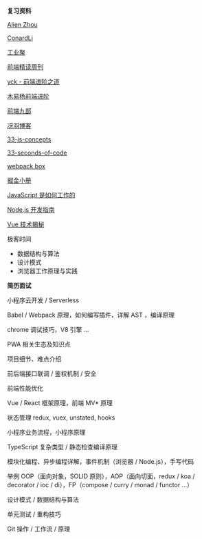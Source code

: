 **复习资料**

[Alien Zhou](https://github.com/alienzhou) 

[ConardLi](http://www.conardli.top/blog)

[工业聚](https://www.zhihu.com/people/lucifier129/activities) 

[前端精读周刊](https://github.com/dt-fe/weekly)

[yck - 前端进阶之道](https://yuchengkai.cn)

[木易杨前端进阶](https://muyiy.cn)

[前端九部](https://www.yuque.com/fe9/basic)

[冴羽博客](https://github.com/mqyqingfeng/Blog)

[33-js-concepts](https://github.com/stephentian/33-js-concepts)

[33-seconds-of-code](https://github.com/30-seconds/30-seconds-of-code)

[webpack box](https://github.com/luoxue-victor/webpack-box) 

[掘金小册](https://juejin.im/books)

[JavaScript 是如何工作的](https://github.com/Troland/how-javascript-works)

[Node.js 开发指南](https://github.com/Q-Angelo/Nodejs-Roadmap)

[Vue 技术揭秘](https://ustbhuangyi.github.io/vue-analysis) 

极客时间

* 数据结构与算法
* 设计模式
* 浏览器工作原理与实践

**简历面试**

小程序云开发 / Serverless

Babel / Webpack 原理，如何编写插件，详解 AST ，编译原理

chrome 调试技巧，V8 引擎 ...

PWA 相关生态及知识点

项目细节、难点介绍

前后端接口联调 / 鉴权机制 / 安全

前端性能优化

Vue / React 框架原理，前端 MV* 原理

状态管理 redux, vuex, unstated, hooks

小程序业务流程，小程序原理

TypeScript 复杂类型 / 静态检查编译原理

模块化编程、异步编程详解，事件机制（浏览器 / Node.js），手写代码

举例 OOP（面向对象，SOLID 原则），AOP（面向切面，redux / koa / decorator / ioc / di），FP（compose / curry / monad / functor ...）

设计模式 / 数据结构与算法

单元测试 / 重构技巧

Git 操作 / 工作流 / 原理

